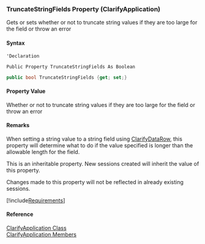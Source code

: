 ﻿### TruncateStringFields Property (ClarifyApplication)

Gets or sets whether or not to truncate string values if they are too large for the field or throw an error

#### Syntax

```vbnet
'Declaration

Public Property TruncateStringFields As Boolean
```

```csharp
public bool TruncateStringFields {get; set;}
```

#### Property Value

Whether or not to truncate string values if they are too large for the field or throw an error

#### Remarks

When setting a string value to a string field using [ClarifyDataRow](fcSDK~FChoice.Foundation.Clarify.ClarifyDataRow.md), this property will determine what to do if the value specified is longer than the allowable length for the field.

This is an inheritable property. New sessions created will inherit the value of this property.

Changes made to this property will not be reflected in already existing sessions.

[!include[Requirements](../partials/requirements.md)]

#### Reference

[ClarifyApplication Class](fcSDK~FChoice.Foundation.Clarify.ClarifyApplication.md)  
[ClarifyApplication Members](fcSDK~FChoice.Foundation.Clarify.ClarifyApplication_members.md)